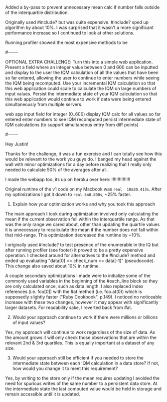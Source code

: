 

Added a by-pass to prevent unnecessary mean calc if number falls outside of
the interquartile distribution.

Originally used #include? but was quite expensive.  #include?
sped up algorithm by about 10%.  I was surprised that it wasn't a more
significant performance increase so I continued to look at other solutions.

Running profiler showed the most expensive methods to be

#-----


OPTIONAL EXTRA CHALLENGE: Turn this into a simple web application.  Present a field where an integer value between 0 and 600 can be inputted and display to the user the IQM calculation of all the values that have been so far entered, allowing the user to continue to enter numbers while seeing the IQM being recomputed.  Use your incremental IQM calculation so that this web application could scale to calculate the IQM on large numbers of input values.  Persist the intermediate state of your IQM calculation so that this web application would continue to work if data were being entered simultaneously from multiple servers.


web app
input field for integer (0..600)
display IQM calc for all values so far entered
enter numbers to see IQM recomputed
persist intermediate state of IQM calculations
  (to support simultaneous entry from diff points)




#-----




  Hey Justin!

  Thanks for the challenge, it was a fun exercise and I can totally see
  how this would be relevant to the work you guys do.  I banged my head
  against the wall with minor optimizations for a day before realizing
  that I really only needed to calculate 50% of the averages after all.

  I made the webapp too, its up on heroku over here: !!!!!!!!!!!!!!!

  Original runtime of the v1 code on my Macbook was ```real  10m30.413s```.
  After my optimizations I got it down to ```real 8m0.800s```, ~25% faster.

1) Explain how your optimization works and why you took this approach

  The main approach I took during optimization involved only calculating the
  mean if the current observation fell within the interquartile range.  As
  that was the only range we cared about, other than updating the quartile
  values it is unnecessary to recalculate the mean if the number does not
  fall within that mid-range. This optimization decreased the runtime by ~10%.

  I originally used #include? to test presence of the enumerable in the IQ
  but after running profiler (see footer) it proved to be a pretty expensive
  operation.  I checked around for alternatives to the #include? method and
  ended up evaluating "data[0] <= check_num <= data[-1]" (pseudocode).
  This change also saved about 10% in runtime.

  A couple secondary optimizations I made were to initialize some of the
  commonly used variables in the beginning of the #each_line block so they
  are only calculated once, such as data.length.  I also replaced index
  references (i.e. foo[0]) with the #at method (i.e. foo.at(0)) which is
  supposedly slightly faster ("Ruby Cookbook", p.149).  I noticed no
  noticeable increase with these two changes, however it may appear with
  significantly larger datasets. For readability sake, I reverted back from
  #at.

2) Would your approach continue to work if there were millions or billions of input values?

  Yes, my approach will continue to work regardless of the size of data.
  As the amount grows it will only check those observations that are within
  the relevant 2nd & 3rd quartiles. This is equally important at a dataset
  of any size.

3) Would your approach still be efficient if you needed to store the intermediate state between each IQM calculation in a data store?  If not, how would you change it to meet this requirement?

  Yes, by writing to the store only if the mean requires updating I avoided
  the need for spurious writes of the same number to a persistent data store.
  At the intermediate state the last computed value would be held in storage
  and remain accessible until it is updated.


